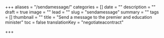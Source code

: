 +++
aliases = "/sendamessage/"
categories = []
date = ""
description = ""
draft = true
image = ""
lead = ""
slug = "sendamessage"
summary = ""
tags = []
thumbnail = ""
title = "Send a message to the premier and education minister"
toc = false
translationKey = "negotiateacontract"

+++
